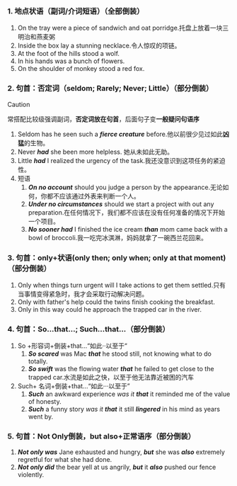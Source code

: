 ### 1. 地点状语（副词/介词短语）（全部倒装）
1. On the tray were a piece of sandwich and oat porridge.托盘上放着一块三明治和燕麦粥
2. Inside the box lay a stunning necklace.令人惊叹的项链。
3. At the foot of the hills stood a wolf.
4. In his hands was a bunch of flowers.
5. On the shoulder of monkey stood a red fox.
### 2. 句首：否定词（seldom; Rarely; Never; Little）（部分倒装）
>[!caution]
>常搭配比较级强调副词，**否定词放在句首**，后面句子变**一般疑问句语序**
1. Seldom has he seen such a ***fierce creature*** before.他以前很少见过如此**凶猛**的生物。
2. Never ***had*** she been more helpless. 她从未如此无助。
3. Little ***had*** I realized the urgency of the task.我还没意识到这项任务的紧迫性。
4. 短语
	1. ***On no account*** should you judge a person by the appearance.无论如何，你都不应该通过外表来判断一个人。
	2. ***Under no circumstances*** should we start a project with out any preparation.在任何情况下，我们都不应该在没有任何准备的情况下开始一个项目。
	3. ***No sooner had*** I finished the ice cream ***than*** mom came back with a bowl of broccoli.我一吃完冰淇淋，妈妈就拿了一碗西兰花回来。
### 3. 句首：only+状语(only then; only when; only at that moment)（部分倒装）
1. Only when things turn urgent will I take actions to get them settled.只有当事情变得紧急时，我才会采取行动解决问题。
2. Only with father's help could the twins finish cooking the breakfast.
4. Only in this way could he approach the trapped car in the river.
### 4. 句首：So...that...; Such...that...（部分倒装）
1. So +形容词+倒装+that...“如此··以至于“
	1. ***So scared*** was Mac ***that*** he stood still, not knowing what to do totally.
	2. ***So swift*** was the flowing water ***that*** he failed to get close to the trapped car.水流是如此之快，以至于他无法靠近被困的汽车
2. Such+ 名词+倒装+that...“如此···以至于”
	1. ***Such*** an awkward experience *was it* ***that*** it reminded me of the value of honesty.
	2. ***Such*** a funny story *was it* ***that*** it still ***lingered*** in his mind as years went by.
### 5. 句首：Not Only倒装，but also+正常语序（部分倒装）
1. ***Not only was*** Jane exhausted and hungry, ***but*** she was ***also*** extremely regretful for what she had done.
2. ***Not only did*** the bear yell at us angrily, ***but*** it ***also*** pushed our fence violently.
